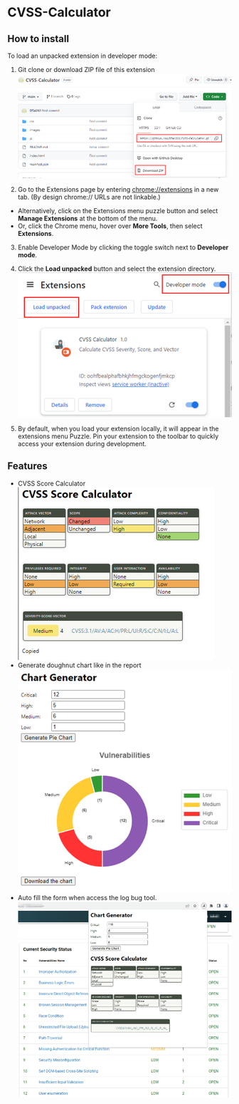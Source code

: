 # CVSS-Calculator
## How to install
To load an unpacked extension in developer mode:

1. Git clone or download ZIP file of this extension ![](images/step_1.png)

2. Go to the Extensions page by entering [chrome://extensions](chrome://extensions) in a new tab. (By design chrome:// URLs are not linkable.)
- Alternatively, click on the Extensions menu puzzle button and select **Manage Extensions** at the bottom of the menu.
- Or, click the Chrome menu, hover over **More Tools**, then select **Extensions**.

3. Enable Developer Mode by clicking the toggle switch next to **Developer mode**.

4. Click the **Load unpacked** button and select the extension directory. ![](images/step_2.png)

5. By default, when you load your extension locally, it will appear in the extensions menu Puzzle. Pin your extension to the toolbar to quickly access your extension during development.

## Features
- CVSS Score Calculator 
![](images/ft_1.png)
- Generate doughnut chart like in the report
![](images/ft_2.png)
- Auto fill the form when access the log bug tool.
![](images/ft_3.png)